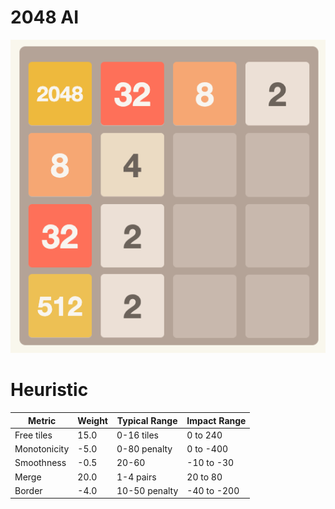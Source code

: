 # 2048 AI

![first_win_2048.png](docs/first_win_2048.png)

# Heuristic

| Metric       | Weight | Typical Range | Impact Range |
|--------------|--------|---------------|--------------|
| Free tiles   | 15.0   | 0-16 tiles    | 0 to 240     |
| Monotonicity | -5.0   | 0-80 penalty  | 0 to -400    |
| Smoothness   | -0.5   | 20-60         | -10 to -30   |
| Merge        | 20.0   | 1-4 pairs     | 20 to 80     |
| Border       | -4.0   | 10-50 penalty | -40 to -200  |
